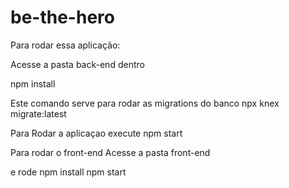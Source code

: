 # be-the-hero

Para rodar essa aplicação:

Acesse a pasta back-end dentro 

npm install

Este comando serve para rodar as migrations do banco
npx knex migrate:latest

Para Rodar a aplicaçao execute
npm start 

Para rodar o front-end
Acesse a pasta front-end

e rode 
npm install 
npm start
